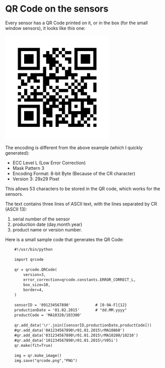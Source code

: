 # QR Code on the sensors

Every sensor has a QR Code printed on it, or in the box (for the small window sensors), it looks like this one:

![QR Code](qrcode.png)

The encoding is different from the above example (which I quickly generated):

- ECC Level L (Low Error Correction)
- Mask Pattern 3
- Encoding Format: 8-bit Byte (Because of the CR character)
- Version 3: 29x29 Pixel

This allows 53 characters to be stored in the QR code, which works for the sensors.

The text contains three lines of ASCII text, with the lines separated by CR (ASCII 13):

1. serial number of the sensor
2. production date (day.month.year)
3. product name or version number.

Here is a small sample code that generates the QR Code:

```
    #!/usr/bin/python

    import qrcode

    qr = qrcode.QRCode(
        version=3,
        error_correction=qrcode.constants.ERROR_CORRECT_L,
        box_size=10,
        border=4,
    )

    sensorID = '091234567890'           # [0-9A-F]{12}
    productionDate = '01.02.2015'       # "dd.MM.yyyy"
    productCode = 'MA10320/103300'

    qr.add_data('\r'.join([sensorID,productionDate,productCode]))
    #qr.add_data('0A1234567890\r01.01.2015\rMA10860')
    #qr.add_data('031234567890\r01.01.2015\rMA10200/10210')
    #qr.add_data('101234567890\r01.01.2015\rV05i')
    qr.make(fit=True)

    img = qr.make_image()
    img.save("qrcode.png","PNG")
```
